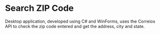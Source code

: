 # Search ZIP Code

Desktop application, developed using C# and WinForms, uses the Correios API to check the zip code entered and get the address, city and state.
